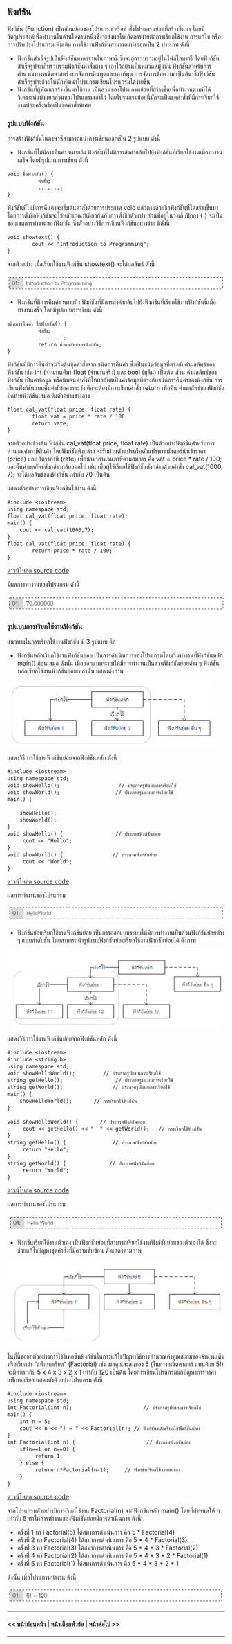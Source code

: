 ## ฟังก์ชัน
ฟังก์ชัน (Function) เป็นส่วนย่อยของโปรแกรม หรือคำสั่งโปรแกรมย่อยที่สร้างขึ้นมา โดยมีวัตถุประสงค์เพื่อทำงานในด้านใดด้านหนึ่งซึ่งจะส่งผลให้เกิดการง่ายต่อการเรียกใช้งาน การแก้ไข หรือการปรับปรุงโปรแกรมเพิ่มเติม การใช้งานฟังก์ชันสามารถแบ่งออกเป็น 2 ประเภท ดังนี้ 
* ฟังก์ชันสำเร็จรูปเป็นฟังก์ชันมาตรฐานในภาษาซึ ซึ่งจะถูกรวบรวมอยู่ในไฟล์ไลบรารี โดยฟังก์ชันสำเร็จรูปจะเก็บรวบรวมฟังก์ชันคำสั่งต่าง ๆ เอาไว้อย่างเป็นหมวดหมู่ เช่น ฟังก์ชันสำหรับการคำนวณทางคณิตศาสตร์ การจัดการอินพุตและเอาท์พุต การจัดการข้อความ เป็นต้น ซึ่งฟังก์ชันสำเร็จรูปจะช่วยให้นักพัฒนาโปรแกรมเขียนโปรแกรมได้ง่ายขึ้น 
* ฟังก์ชันที่ผู้พัฒนาสร้างขึ้นมาใช้งาน เป็นส่วนของโปรแกรมย่อยที่สร้างขึ้นเพื่อทำงานตามที่ได้วิเคราะห์แบ่งแยกส่วนของโปรแกรมเอาไว้ โดยโปรแกรมย่อยนี้มักจะเป็นชุดคำสั่งที่มีการเรียกใช้งานบ่อยครั้งหรือเป็นชุดคำสั่งพิเศษ 


### รูปแบบฟังก์ชัน
การสร้างฟังก์ชันในภาษาซีสามารถแบ่งการเขียนออกเป็น 2 รูปแบบ ดังนี้
* ฟังก์ชันที่ไม่มีการคืนค่า หมายถึง ฟังก์ชันที่ไม่มีการส่งค่ากลับไปยังฟังก์ชันที่เรียกใช้งานเมื่อทำงานเสร็จ โดยมีรูปแบบการเขียน ดังนี้

```
void ชื่อฟังก์ชัน() {
          คำสั่ง;
          .......;
}                                              
```

ฟังก์ชันที่ไม่มีการคืนค่าจะเริ่มต้นคำสั่งด้วยการประกาศ void แล้วตามด้วยชื่อฟังก์ชันที่ได้สร้างขึ้นมา โดยการตั้งชื่อฟังก์ชันจะใช้หลักเกณฑ์เดียวกันกับการตั้งชื่อตัวแปร ส่วนที่อยู่ในวงเล็บปีกกา { } จะเป็นขอบเขตการทำงานของฟังก์ชัน ซึ่งตัวอย่างวิธีการเขียนฟังก์ชันอย่างง่าย มีดังนี้

```
void showtext() { 
        cout << "Introduction to Programming";
}
```

จากตัวอย่าง เมื่อเรียกใช้งานฟังก์ชัน showtext() จะได้ผลลัพธ์ ดังนี้

<img src=img/u7.png>

* ฟังก์ชันที่มีการคืนค่า หมายถึง ฟังก์ชันที่มีการส่งค่ากลับไปยังฟังก์ชันที่เรียกใช้งานฟังก์ชันนี้เมื่อทำงานเสร็จ โดยมีรูปแบบการเขียน ดังนี้

```
ชนิดการคืนค่า ชื่อฟังก์ชัน() {
          คำสั่ง;
          ........;
          return ค่าผลลัพธ์ของฟังก์ชัน;
}
```

ฟังก์ชันที่มีการคืนค่าจะเริ่มต้นชุดคำสั่งจาก ชนิดการคืนค่า ซึ่งเป็นชนิดข้อมูลที่ตรงกับค่าผลลัพธ์ของฟังก์ชัน เช่น int (จำนวนเต็ม) float (จำนวนจริง) และ bool (บูลีน) เป็นต้น ส่วน ค่าผลลัพธ์ของฟังก์ชัน เป็นค่าข้อมูล หรือนิพจน์คำสั่งที่ให้ผลลัพธ์เป็นค่าข้อมูลที่ตรงกับชนิดการคืนค่าของฟังก์ชัน การเขียนฟังก์ชันแบบคืนค่ามีข้อควรระวัง คือจะต้องมีการเขียนคำสั่ง return เพื่อคืน ค่าผลลัพธ์ของฟังก์ชัน ปิดท้ายฟังก์ชันเสมอ ดังตัวอย่างข้างล่าง 

```
float cal_vat(float price, float rate) { 
        float vat = price * rate / 100;
        return vate;
}
```

จากตัวอย่างข้างต้น ฟังก์ชัน cal_vat(float price, float rate) เป็นตัวอย่างฟังก์ชันสำหรับการคำนวณค่าภาษีสินค้า โดยฟังก์ชันดังกล่าว จะรับผ่านตัวแปรหรือตัวแปรพารามิเตอร์นำเข้าราคา (price) และ อัตราภาษี (rate) เพื่อนำมาคำนวนภาษีตามสมการ คือ vat = price * rate / 100; และคืนค่าผลลัพธ์ดังกล่าวกลับออกไป เช่น เมื่อผู้ใช้เรียกใช้ฟังก์ชันดังกล่าวด้วยคำสั่ง cal_vat(1000, 7); จะได้ผลลัพธ์ของฟังก์ชัน เท่ากับ 70 เป็นต้น 

แสดงตัวอย่างการเขียนฟังก์ชันใช้งาน ดังนี้

```
#include <iostream> 
using namespace std;
float cal_vat(float price, float rate);
main() {
    cout << cal_vat(1000,7);
}
float cal_vat(float price, float rate) { 
        return price * rate / 100;
}
```

[ดาวน์โหลด source code](src/ch03_03.cpp) 

มีผลการทำงานของโปรแกรม ดังนี้

<img src=img/u8.png>

### รูปแบบการเรียกใช้งานฟังก์ชัน
แนวทางในการเรียกใช้งานฟังก์ชัน มี 3 รูปแบบ คือ
* ฟังก์ชันหลักเรียกใช้งานฟังก์ชันย่อย เป็นการดำเนินการของโปรแกรมโดยเริ่มทำงานที่ฟังก์ชันหลัก main() ก่อนเสมอ ดังนั้น เมื่อออกแบบระบบให้มีการทำงานเป็นส่วนฟังก์ชันย่อยต่าง ๆ  ฟังก์ชันหลักเรียกใช้งานฟังก์ชันย่อยเหล่านั้น แสดงดังภาพ 

<img src=img/0302.png>

แสดงวิธีการใช้งานฟังก์ชันย่อยจากฟังก์ชันหลัก ดังนี้

```
#include <iostream>
using namespace std;
void showHello();                   // ประกาศรูปแบบการเรียกใช้
void showWorld();                  // ประกาศรูปแบบการเรียกใช้
main() {

    showHello();
    showWorld();
}
void showHello() {                 // ประกาศฟังก์ชันย่อย
     cout << "Hello";
}
void showWorld() {                // ประกาศฟังก์ชันย่อย
     cout << "World";
}
```

[ดาวน์โหลด source code](src/ch03_04.cpp) 

ผลการทำงานของโปรแกรม

<img src=img/u9.png>

* ฟังก์ชันย่อยเรียกใช้งานฟังก์ชันย่อย เป็นการออกแบบระบบให้มีการทำงานเป็นส่วนฟังก์ชันย่อยต่าง ๆ แบบลำดับชั้น โดยสามารถนำรูปแบบฟังก์ชันย่อยเรียกใช้งานฟังก์ชันย่อยได้ ดังภาพ 

<img src=img/0303.png>

แสดงวิธีการใช้งานฟังก์ชันย่อยจากฟังก์ชันหลัก ดังนี้

```
#include <iostream> 
#include <string.h>
using namespace std;
void showHelloWorld();         // ประกาศรูปแบบการเรียกใช้
string getHello();                 // ประกาศรูปแบบการเรียกใช้
string getWorld();                // ประกาศรูปแบบการเรียกใช้
main() {
    showHelloWorld();       // การเรียกใช้ฟังก์ชัน
}

void showHelloWorld() {       // ประกาศฟังก์ชันย่อย
     cout << getHello() << "  " << getWorld();   // การเรียกใช้ฟังก์ชัน
}
string getHello() {               // ประกาศฟังก์ชันย่อย
     return "Hello";
}
string getWorld() {              // ประกาศฟังก์ชันย่อย
     return "World";
}
```

[ดาวน์โหลด source code](src/ch03_05.cpp) 

ผลการทำงานของโปรแกรม

<img src=img/u10.png>

* ฟังก์ชันเรียกใช้งานตัวเอง เป็นฟังก์ชันย่อยที่สามารถเรียกใช้งานฟังก์ชันย่อยของตัวเองได้ ซึ่งจะช่วยแก้ไขปัญหาชุดคำสั่งที่มีความซับซ้อน ดังแสดงตามภาพ

<img src=img/0304.png>

ในที่นี้ขอยกตัวอย่างการใช้รีเคอซีพฟังก์ชันในการแก้ไขปัญหาวิธีการคำนวณค่าคูณสะสมของจำนวนเต็ม หรือเรียกว่า “แฟ็กทอเรียล” (Factorial) เช่น ผลคูณสะสมของ 5 (ในทางคณิตศาสตร์ แทนด้วย 5!) จะมีค่าเท่ากับ 5 x 4 x 3 x 2 x 1 เท่ากับ 120 เป็นต้น โดยการเขียนโปรแกรมแก้ปัญหาการหาค่าแฟ็กทอเรียล แสดงดังตัวอย่างโปรแกรม ดังนี้

```
#include <iostream>
using namespace std;
int Factorial(int n);                       // ประกาศรูปแบบการเรียกใช้
main() {
    int n = 5;
    cout << n << "! = " << Factorial(n); // ฟังก์ชันหลักเรียกใช้ฟังก์ชันย่อย
}
int Factorial(int n) {                       // ประกาศฟังก์ชันย่อย
    if(n==1 or n==0) {  
         return 1;
    } else {
         return n*Factorial(n-1);     // ฟังก์ชันเรียกใช้งานตันเอง
    }
}
```

[ดาวน์โหลด source code](src/ch03_06.cpp) 

จากโปรแกรมตัวอย่างมีการเรียกใช้งาน Factorial(n) จากฟังก์ชันหลัก main() โดยที่กำหนดให้ n เท่ากับ 5 ทำให้การทำงานของฟังก์ชันย่อยมีการดำเนินการ ดังนี้

* ครั้งที่ 1	หา Factorial(5) ได้สมาการดำเนินการ	คือ 5 * Factorial(4)
* ครั้งที่ 2        หา Factorial(4) ได้สมาการดำเนินการ	คือ 5 * 4 * Factorial(3)
* ครั้งที่ 3	หา Factorial(3) ได้สมาการดำเนินการ	คือ 5 * 4 * 3 * Factorial(2)
* ครั้งที่ 4	หา Factorial(2) ได้สมาการดำเนินการ	คือ 5 * 4 * 3 * 2 * Factorial(1)
* ครั้งที่ 5 หา Factorial(1) ได้สมาการดำเนินการ	คือ 5 * 4 * 3 * 2 * 1

ดังนั้น เมื่อโปรแกรมทำงาน ดังนี้


<img src=img/u11.png>

---
#### [<< หน้าก่อนหน้า](0303.md) | [หน้าเลือกหัวข้อ](README.md) | [หน้าต่อไป >>](0310.md)
---

